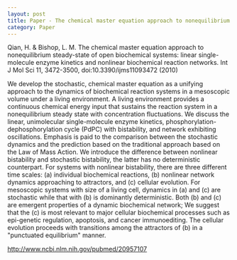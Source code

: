 ```yaml
---
layout: post
title: Paper - The chemical master equation approach to nonequilibrium steady-state of open biochemical systems
category: Paper
---
```

Qian, H. & Bishop, L. M. The chemical master equation approach to nonequilibrium steady-state of open biochemical systems: linear single-molecule enzyme kinetics and nonlinear biochemical reaction networks. Int J Mol Sci 11, 3472-3500, doi:10.3390/ijms11093472 (2010)

We develop the stochastic, chemical master equation as a unifying approach to the dynamics of biochemical reaction systems in a mesoscopic volume under a living environment. A living environment provides a continuous chemical energy input that sustains the reaction system in a nonequilibrium steady state with concentration fluctuations. We discuss the linear, unimolecular single-molecule enzyme kinetics, phosphorylation-dephosphorylation cycle (PdPC) with bistability, and network exhibiting oscillations. Emphasis is paid to the comparison between the stochastic dynamics and the prediction based on the traditional approach based on the Law of Mass Action. We introduce the difference between nonlinear bistability and stochastic bistability, the latter has no deterministic counterpart. For systems with nonlinear bistability, there are three different time scales: (a) individual biochemical reactions, (b) nonlinear network dynamics approaching to attractors, and (c) cellular evolution. For mesoscopic systems with size of a living cell, dynamics in (a) and (c) are stochastic while that with (b) is dominantly deterministic. Both (b) and (c) are emergent properties of a dynamic biochemical network; We suggest that the (c) is most relevant to major cellular biochemical processes such as epi-genetic regulation, apoptosis, and cancer immunoediting. The cellular evolution proceeds with transitions among the attractors of (b) in a "punctuated equilibrium" manner.

<http://www.ncbi.nlm.nih.gov/pubmed/20957107>